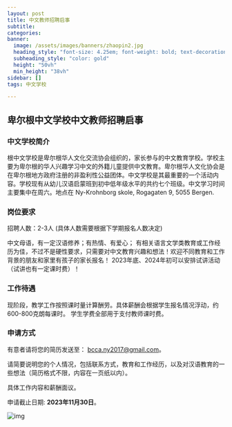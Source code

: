 ```yaml
---
layout: post
title: 中文教师招聘启事
subtitle: 
categories:
banner:
  image: /assets/images/banners/zhaopin2.jpg
  heading_style: "font-size: 4.25em; font-weight: bold; text-decoration: underline"
  subheading_style: "color: gold"
  height: "50vh"
  min_height: "38vh"
sidebar: []
tags: 中文学校

---
```


## 卑尔根中文学校中文教师招聘启事 
 
### 中文学校简介 
根中文学校是卑尔根华人文化交流协会组织的，家长参与的中文教育学校。学校主要为卑尔根的华人兴趣学习中文的外籍儿童提供中文教育。卑尔根华人文化协会是在卑尔根地方政府注册的非盈利性公益团体。中文学校是其最重要的一个活动内容。学校现有从幼儿汉语启蒙班到初中低年级水平的共约七个班级。中文学习时间主要集中在周六。地点在 Ny-Krohnborg skole, Rogagaten 9, 5055 Bergen. 

### 岗位要求

招聘人数：2-3人 (具体人数需要根据下学期报名人数决定)

中文母语，有一定汉语修养；有热情、有爱心； 
有相关语言文学类教育或工作经历为佳，不过不是硬性要求，只需要对中文教育兴趣和想法！欢迎不同教育和工作背景的朋友和家里有孩子的家长报名！ 
2023年底、2024年初可以安排试讲活动（试讲也有一定课时费）！  

### 工作待遇 
现阶段，教学工作按照课时量计算酬劳。具体薪酬会根据学生报名情况浮动，约600-800克朗每课时。 学生学费全部用于支付教师课时费。

### 申请方式
有意者请将您的简历发送至： bcca.ny2017@gmail.com。

请简要说明您的个人情况，包括联系方式，教育和工作经历，以及对汉语教育的一些想法（简历格式不限，内容在一页纸以内）。

具体工作内容和薪酬面议。 
 
申请截止日期: **2023年11月30日**。
 
 
![img](../../../assets/images/zhaopin/zhaopin.png)







